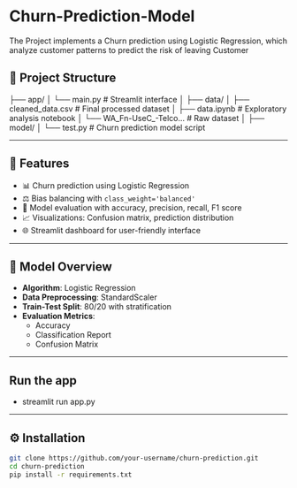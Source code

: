# Churn-Prediction-Model
The Project implements a Churn prediction using Logistic Regression, which analyze customer patterns to predict the risk of leaving Customer
## 📂 Project Structure
├── app/ │   └── main.py                 # Streamlit interface │ ├── data/ │   ├── cleaned_data.csv        # Final processed dataset │   ├── data.ipynb              # Exploratory analysis notebook │   └── WA_Fn-UseC_-Telco...    # Raw dataset │ ├── model/ │   └── test.py                 # Churn prediction model script

---

## 🚀 Features

- 📊 Churn prediction using Logistic Regression
- ⚖️ Bias balancing with `class_weight='balanced'`
- 🧮 Model evaluation with accuracy, precision, recall, F1 score
- 📈 Visualizations: Confusion matrix, prediction distribution
- 🌐 Streamlit dashboard for user-friendly interface

---

## 🧠 Model Overview

- **Algorithm**: Logistic Regression  
- **Data Preprocessing**: StandardScaler  
- **Train-Test Split**: 80/20 with stratification  
- **Evaluation Metrics**:
  - Accuracy
  - Classification Report
  - Confusion Matrix

---
## Run the app
  - streamlit run app.py
---


## ⚙️ Installation

```bash
git clone https://github.com/your-username/churn-prediction.git
cd churn-prediction
pip install -r requirements.txt


